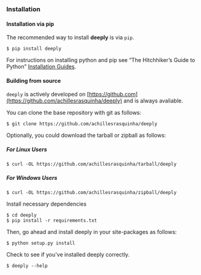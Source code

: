 ### Installation

#### Installation via pip

The recommended way to install **deeply** is via `pip`.

```shell
$ pip install deeply
```

For instructions on installing python and pip see “The Hitchhiker’s Guide to Python” 
[Installation Guides](https://docs.python-guide.org/starting/installation/).

#### Building from source

`deeply` is actively developed on [https://github.com](https://github.com/achillesrasquinha/deeply)
and is always avaliable.

You can clone the base repository with git as follows:

```shell
$ git clone https://github.com/achillesrasquinha/deeply
```

Optionally, you could download the tarball or zipball as follows:

##### For Linux Users

```shell
$ curl -OL https://github.com/achillesrasquinha/tarball/deeply
```

##### For Windows Users

```shell
$ curl -OL https://github.com/achillesrasquinha/zipball/deeply
```

Install necessary dependencies

```shell
$ cd deeply
$ pip install -r requirements.txt
```

Then, go ahead and install deeply in your site-packages as follows:

```shell
$ python setup.py install
```

Check to see if you’ve installed deeply correctly.

```shell
$ deeply --help
```